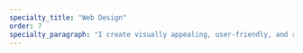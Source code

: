 ```yaml
---
specialty_title: "Web Design"
order: 7
specialty_paragraph: "I create visually appealing, user-friendly, and results-driven websites."
---
```

